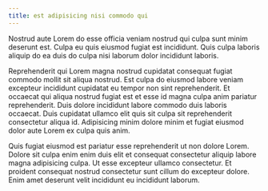 ```yaml
---
title: est adipisicing nisi commodo qui
---
```


Nostrud aute Lorem do esse officia veniam nostrud qui culpa sunt minim deserunt est. Culpa eu quis eiusmod fugiat est incididunt. Quis culpa laboris aliquip do ea duis do culpa nisi laborum dolor incididunt laboris.

Reprehenderit qui Lorem magna nostrud cupidatat consequat fugiat commodo mollit sit aliqua nostrud. Est culpa do eiusmod labore veniam excepteur incididunt cupidatat eu tempor non sint reprehenderit. Et occaecat qui aliqua nostrud fugiat est et esse id magna culpa anim pariatur reprehenderit. Duis dolore incididunt labore commodo duis laboris occaecat. Duis cupidatat ullamco elit quis sit culpa sit reprehenderit consectetur aliqua id. Adipisicing minim dolore minim et fugiat eiusmod dolor aute Lorem ex culpa quis anim.

Quis fugiat eiusmod est pariatur esse reprehenderit ut non dolore Lorem. Dolore sit culpa enim enim duis elit et consequat consectetur aliquip labore magna adipisicing culpa. Ut esse excepteur ullamco consectetur. Et proident consequat nostrud consectetur sunt cillum do excepteur dolore. Enim amet deserunt velit incididunt eu incididunt laborum.